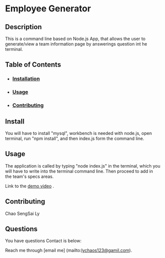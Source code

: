 # Employee Generator

## Description

This is a command line based on Node.js App, that allows the user to generate/view a team information page by answerings question int he terminal. 


## Table of Contents
- ### [Installation](#installation)
- ### [Usage](#usage)
- ### [Contributing](#contributing)


## Install

You will have to install "mysql", workbench is needed with node.js, open terminal, run "npm install", and then index.js form the command line.

## Usage

The application is called by typing "node index.js" in the terminal, which you will have to write into the terminal command line. Then proceed to add in the team's specs areas. 

Link to the [demo video](https://drive.google.com/file/d/1OX3T8tIcmLl0UgW60hiT98UfS-T5aWhz/view) .

## Contributing 

Chao SengSai Ly

## Questions

You have questions Contact is below:

Reach me through [email me] (mailto:lychaos123@gamil.com).